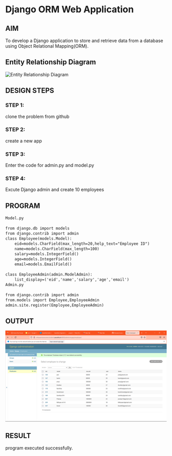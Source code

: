# Django ORM Web Application

## AIM
To develop a Django application to store and retrieve data from a database using Object Relational Mapping(ORM).

## Entity Relationship Diagram

![Entity Relationship Diagram](./er.png)

## DESIGN STEPS

### STEP 1:
clone the problem from github

### STEP 2:
create a new app

### STEP 3:
Enter the code for admin.py and model.py

### STEP 4:
Excute Django admin and create 10 employees

## PROGRAM

```
Model.py

from django.db import models
from django.contrib import admin 
class Employee(models.Model):
    eid=models.CharField(max_length=20,help_text="Employee ID")
    name=models.CharField(max_length=100)
    salary=models.IntegerField()
    age=models.IntegerField()
    email=models.EmailField()

class EmployeeAdmin(admin.ModelAdmin):
    list_display=('eid','name','salary','age','email')
Admin.py

from django.contrib import admin
from.models import Employee,EmployeeAdmin
admin.site.register(Employee,EmployeeAdmin)

```
## OUTPUT

![output](./out.png)

## RESULT


program executed successfully.
